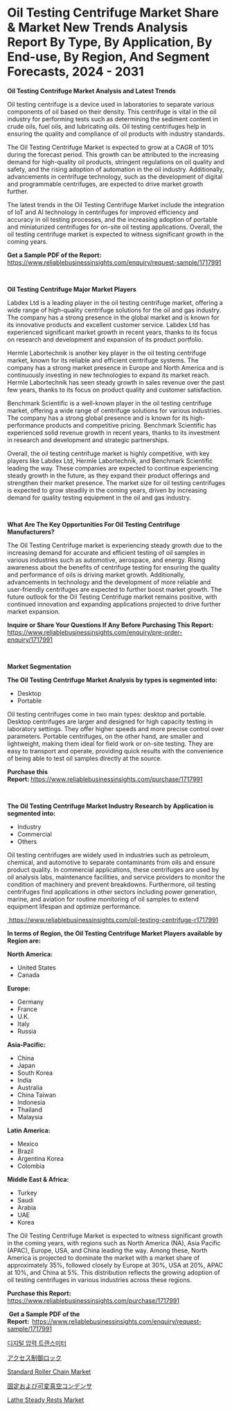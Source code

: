 <p><h1>Oil Testing Centrifuge Market Share & Market New Trends Analysis Report By Type, By Application, By End-use, By Region, And Segment Forecasts, 2024 - 2031</h1></p><p><strong>Oil Testing Centrifuge Market Analysis and Latest Trends</strong></p>
<p><p>Oil testing centrifuge is a device used in laboratories to separate various components of oil based on their density. This centrifuge is vital in the oil industry for performing tests such as determining the sediment content in crude oils, fuel oils, and lubricating oils. Oil testing centrifuges help in ensuring the quality and compliance of oil products with industry standards.</p><p>The Oil Testing Centrifuge Market is expected to grow at a CAGR of 10% during the forecast period. This growth can be attributed to the increasing demand for high-quality oil products, stringent regulations on oil quality and safety, and the rising adoption of automation in the oil industry. Additionally, advancements in centrifuge technology, such as the development of digital and programmable centrifuges, are expected to drive market growth further.</p><p>The latest trends in the Oil Testing Centrifuge Market include the integration of IoT and AI technology in centrifuges for improved efficiency and accuracy in oil testing processes, and the increasing adoption of portable and miniaturized centrifuges for on-site oil testing applications. Overall, the oil testing centrifuge market is expected to witness significant growth in the coming years.</p></p>
<p><strong>Get a Sample PDF of the Report:&nbsp;</strong> <a href="https://www.reliablebusinessinsights.com/enquiry/request-sample/1717991">https://www.reliablebusinessinsights.com/enquiry/request-sample/1717991</a></p>
<p>&nbsp;</p>
<p><strong>Oil Testing Centrifuge Major Market Players</strong></p>
<p><p>Labdex Ltd is a leading player in the oil testing centrifuge market, offering a wide range of high-quality centrifuge solutions for the oil and gas industry. The company has a strong presence in the global market and is known for its innovative products and excellent customer service. Labdex Ltd has experienced significant market growth in recent years, thanks to its focus on research and development and expansion of its product portfolio.</p><p>Hermle Labortechnik is another key player in the oil testing centrifuge market, known for its reliable and efficient centrifuge systems. The company has a strong market presence in Europe and North America and is continuously investing in new technologies to expand its market reach. Hermle Labortechnik has seen steady growth in sales revenue over the past few years, thanks to its focus on product quality and customer satisfaction.</p><p>Benchmark Scientific is a well-known player in the oil testing centrifuge market, offering a wide range of centrifuge solutions for various industries. The company has a strong global presence and is known for its high-performance products and competitive pricing. Benchmark Scientific has experienced solid revenue growth in recent years, thanks to its investment in research and development and strategic partnerships.</p><p>Overall, the oil testing centrifuge market is highly competitive, with key players like Labdex Ltd, Hermle Labortechnik, and Benchmark Scientific leading the way. These companies are expected to continue experiencing steady growth in the future, as they expand their product offerings and strengthen their market presence. The market size for oil testing centrifuges is expected to grow steadily in the coming years, driven by increasing demand for quality testing equipment in the oil and gas industry.</p></p>
<p>&nbsp;</p>
<p><strong>What Are The Key Opportunities For Oil Testing Centrifuge Manufacturers?</strong></p>
<p><p>The Oil Testing Centrifuge market is experiencing steady growth due to the increasing demand for accurate and efficient testing of oil samples in various industries such as automotive, aerospace, and energy. Rising awareness about the benefits of centrifuge testing for ensuring the quality and performance of oils is driving market growth. Additionally, advancements in technology and the development of more reliable and user-friendly centrifuges are expected to further boost market growth. The future outlook for the Oil Testing Centrifuge market remains positive, with continued innovation and expanding applications projected to drive further market expansion.</p></p>
<p><strong>Inquire or Share Your Questions If Any Before Purchasing This Report:</strong> <a href="https://www.reliablebusinessinsights.com/enquiry/pre-order-enquiry/1717991">https://www.reliablebusinessinsights.com/enquiry/pre-order-enquiry/1717991</a></p>
<p>&nbsp;</p>
<p><strong>Market Segmentation</strong></p>
<p><strong>The Oil Testing Centrifuge Market Analysis by types is segmented into:</strong></p>
<p><ul><li>Desktop</li><li>Portable</li></ul></p>
<p><p>Oil testing centrifuges come in two main types: desktop and portable. Desktop centrifuges are larger and designed for high capacity testing in laboratory settings. They offer higher speeds and more precise control over parameters. Portable centrifuges, on the other hand, are smaller and lightweight, making them ideal for field work or on-site testing. They are easy to transport and operate, providing quick results with the convenience of being able to test oil samples directly at the source.</p></p>
<p><strong>Purchase this Report:&nbsp;</strong><a href="https://www.reliablebusinessinsights.com/purchase/1717991">https://www.reliablebusinessinsights.com/purchase/1717991</a></p>
<p>&nbsp;</p>
<p><strong>The Oil Testing Centrifuge Market Industry Research by Application is segmented into:</strong></p>
<p><ul><li>Industry</li><li>Commercial</li><li>Others</li></ul></p>
<p><p>Oil testing centrifuges are widely used in industries such as petroleum, chemical, and automotive to separate contaminants from oils and ensure product quality. In commercial applications, these centrifuges are used by oil analysis labs, maintenance facilities, and service providers to monitor the condition of machinery and prevent breakdowns. Furthermore, oil testing centrifuges find applications in other sectors including power generation, marine, and aviation for routine monitoring of oil samples to extend equipment lifespan and optimize performance.</p></p>
<p><a href="https://www.reliablebusinessinsights.com/oil-testing-centrifuge-r1717991">&nbsp;https://www.reliablebusinessinsights.com/oil-testing-centrifuge-r1717991</a></p>
<p><strong>In terms of Region, the Oil Testing Centrifuge Market Players available by Region are:</strong></p>
<p>
    <p> <strong> North America: </strong>
        <ul>
            <li>United States</li>
            <li>Canada</li>
        </ul>
        </p> 
    <p> <strong> Europe: </strong>
        <ul>
            <li>Germany</li>
            <li>France</li>
            <li>U.K.</li>
            <li>Italy</li>
            <li>Russia</li>
        </ul>
        </p> 
    <p> <strong> Asia-Pacific: </strong>
        <ul>
            <li>China</li>
            <li>Japan</li>
            <li>South Korea</li>
            <li>India</li>
            <li>Australia</li>
            <li>China Taiwan</li>
            <li>Indonesia</li>
            <li>Thailand</li>
            <li>Malaysia</li>
        </ul>
        </p> 
    <p> <strong> Latin America: </strong>
        <ul>
            <li>Mexico</li>
            <li>Brazil</li>
            <li>Argentina Korea</li>
            <li>Colombia</li>
        </ul>
        </p> 
    <p> <strong> Middle East & Africa: </strong>
        <ul>
            <li>Turkey</li>
            <li>Saudi</li>
            <li>Arabia</li>
            <li>UAE</li>
            <li>Korea</li>
        </ul>
    </p>
    </p>
<p><p>The Oil Testing Centrifuge Market is expected to witness significant growth in the coming years, with regions such as North America (NA), Asia Pacific (APAC), Europe, USA, and China leading the way. Among these, North America is projected to dominate the market with a market share of approximately 35%, followed closely by Europe at 30%, USA at 20%, APAC at 10%, and China at 5%. This distribution reflects the growing adoption of oil testing centrifuges in various industries across these regions.</p></p>
<p><strong>Purchase this Report: </strong><a href="https://www.reliablebusinessinsights.com/purchase/1717991">https://www.reliablebusinessinsights.com/purchase/1717991</a></p>
<p>&nbsp;<strong>Get a Sample PDF of the Report:&nbsp;&nbsp;</strong><a href="https://www.reliablebusinessinsights.com/enquiry/request-sample/1717991">https://www.reliablebusinessinsights.com/enquiry/request-sample/1717991</a></p>
<p><strong></strong></p>
<p><p><a href="https://github.com/wallacBahrtyinger567686/Market-Research-Report-List-2/blob/main/9409907166017.md">디지털 압력 트랜스미터</a></p><p><a href="https://github.com/avwofrml53535/Market-Research-Report-List-2/blob/main/7789098155362.md">アクセス制御ロック</a></p><p><a href="https://github.com/nafisalvee228/Market-Research-Report-List-1/blob/main/standard-roller-chain-market.md">Standard Roller Chain Market</a></p><p><a href="https://github.com/JanickJohns/Market-Research-Report-List-1/blob/main/3032687155361.md">固定および可変真空コンデンサ</a></p><p><a href="https://github.com/ashepherd82/Market-Research-Report-List-5/blob/main/lathe-steady-rests-market.md">Lathe Steady Rests Market</a></p></p>